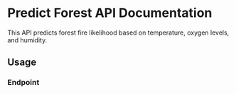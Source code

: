 
# Predict Forest API Documentation

This API predicts forest fire likelihood based on temperature, oxygen levels, and humidity.

## Usage

### Endpoint

